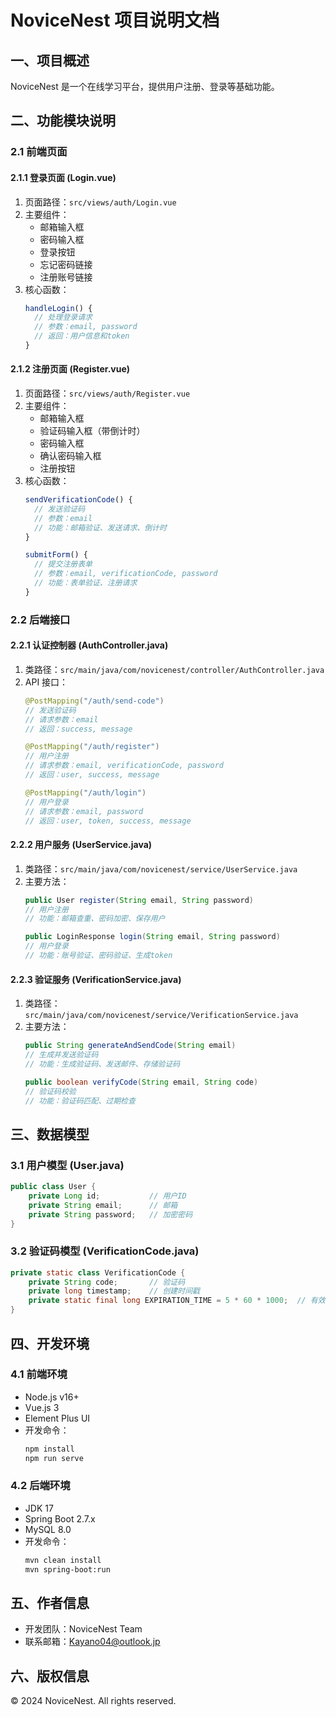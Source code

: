 # NoviceNest 项目说明文档

## 一、项目概述
NoviceNest 是一个在线学习平台，提供用户注册、登录等基础功能。

## 二、功能模块说明

### 2.1 前端页面

#### 2.1.1 登录页面 (Login.vue)
1. 页面路径：`src/views/auth/Login.vue`
2. 主要组件：
   - 邮箱输入框
   - 密码输入框
   - 登录按钮
   - 忘记密码链接
   - 注册账号链接
3. 核心函数：
   ```javascript
   handleLogin() {
     // 处理登录请求
     // 参数：email, password
     // 返回：用户信息和token
   }
   ```

#### 2.1.2 注册页面 (Register.vue)
1. 页面路径：`src/views/auth/Register.vue`
2. 主要组件：
   - 邮箱输入框
   - 验证码输入框（带倒计时）
   - 密码输入框
   - 确认密码输入框
   - 注册按钮
3. 核心函数：
   ```javascript
   sendVerificationCode() {
     // 发送验证码
     // 参数：email
     // 功能：邮箱验证、发送请求、倒计时
   }

   submitForm() {
     // 提交注册表单
     // 参数：email, verificationCode, password
     // 功能：表单验证、注册请求
   }
   ```

### 2.2 后端接口

#### 2.2.1 认证控制器 (AuthController.java)
1. 类路径：`src/main/java/com/novicenest/controller/AuthController.java`
2. API 接口：
   ```java
   @PostMapping("/auth/send-code")
   // 发送验证码
   // 请求参数：email
   // 返回：success, message

   @PostMapping("/auth/register")
   // 用户注册
   // 请求参数：email, verificationCode, password
   // 返回：user, success, message

   @PostMapping("/auth/login")
   // 用户登录
   // 请求参数：email, password
   // 返回：user, token, success, message
   ```

#### 2.2.2 用户服务 (UserService.java)
1. 类路径：`src/main/java/com/novicenest/service/UserService.java`
2. 主要方法：
   ```java
   public User register(String email, String password)
   // 用户注册
   // 功能：邮箱查重、密码加密、保存用户

   public LoginResponse login(String email, String password)
   // 用户登录
   // 功能：账号验证、密码验证、生成token
   ```

#### 2.2.3 验证服务 (VerificationService.java)
1. 类路径：`src/main/java/com/novicenest/service/VerificationService.java`
2. 主要方法：
   ```java
   public String generateAndSendCode(String email)
   // 生成并发送验证码
   // 功能：生成验证码、发送邮件、存储验证码

   public boolean verifyCode(String email, String code)
   // 验证码校验
   // 功能：验证码匹配、过期检查
   ```

## 三、数据模型

### 3.1 用户模型 (User.java)
```java
public class User {
    private Long id;           // 用户ID
    private String email;      // 邮箱
    private String password;   // 加密密码
}
```

### 3.2 验证码模型 (VerificationCode.java)
```java
private static class VerificationCode {
    private String code;       // 验证码
    private long timestamp;    // 创建时间戳
    private static final long EXPIRATION_TIME = 5 * 60 * 1000;  // 有效期5分钟
}
```

## 四、开发环境

### 4.1 前端环境
- Node.js v16+
- Vue.js 3
- Element Plus UI
- 开发命令：
  ```bash
  npm install
  npm run serve
  ```

### 4.2 后端环境
- JDK 17
- Spring Boot 2.7.x
- MySQL 8.0
- 开发命令：
  ```bash
  mvn clean install
  mvn spring-boot:run
  ```

## 五、作者信息
- 开发团队：NoviceNest Team
- 联系邮箱：Kayano04@outlook.jp

## 六、版权信息
© 2024 NoviceNest. All rights reserved.
